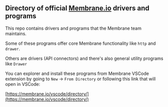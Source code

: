 ## Directory of official [Membrane.io](https://membrane.io/) drivers and programs

This repo contains drivers and programs that the Membrane team maintains.

Some of these programs offer core Membrane functionality like `http` and `drawer`.

Others are drivers (API connectors) and there's also general utility programs like `Drawer`

You can explorer and install these programs from Membrane VSCode extension by going to `New` ->
`From Directory` or following this link that will open in VSCode:

[https://membrane.io/vscode/directory/](https://membrane.io/vscode/directory/)

